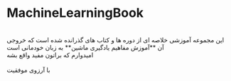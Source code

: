 # MachineLearningBook
<br>
این مجموعه آموزشی خلاصه ای از دوره ها و کتاب های گذرانده شده است که خروجی آن **آموزش مفاهیم یادگیری ماشین** به زبان خودمانی است
<br>
امیدوارم که براتون مفید واقع بشه

<br>
<br>
با آرزوی موفقیت
